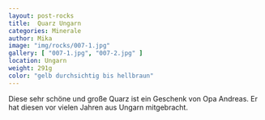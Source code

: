 ```yaml
---
layout: post-rocks
title:  Quarz Ungarn
categories: Minerale
author: Mika
image: "img/rocks/007-1.jpg"
gallery: [ "007-1.jpg", "007-2.jpg" ]
location: Ungarn
weight: 291g
color: "gelb durchsichtig bis hellbraun"
---
```


Diese sehr schöne und große Quarz ist ein Geschenk von Opa Andreas. Er hat diesen vor vielen Jahren aus Ungarn mitgebracht.